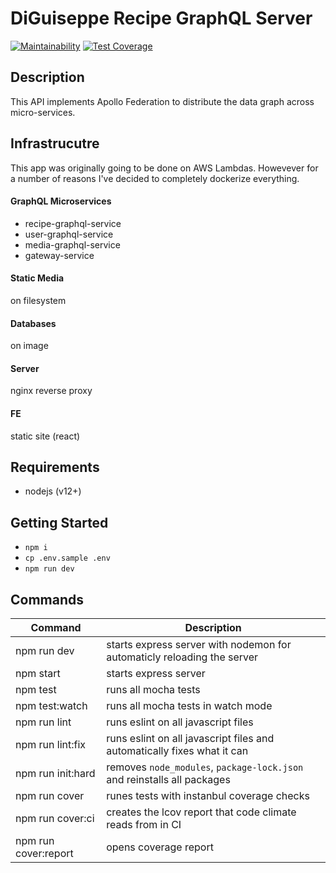 # DiGuiseppe Recipe GraphQL Server

[![Maintainability](https://api.codeclimate.com/v1/badges/8dd418aba27d3dc3d8f8/maintainability)](https://codeclimate.com/github/jcuffney/recipes-apollo-server/maintainability)
[![Test Coverage](https://api.codeclimate.com/v1/badges/8dd418aba27d3dc3d8f8/test_coverage)](https://codeclimate.com/github/jcuffney/recipes-apollo-server/test_coverage)

## Description

This API implements Apollo Federation to distribute the data graph across micro-services.

## Infrastrucutre

This app was originally going to be done on AWS Lambdas.  Howevever for a number of reasons I've decided to completely dockerize everything. 

#### GraphQL Microservices
- recipe-graphql-service
- user-graphql-service
- media-graphql-service
- gateway-service

#### Static Media
on filesystem

#### Databases
on image

#### Server
nginx reverse proxy

#### FE
static site (react)

## Requirements

- nodejs (v12+)

## Getting Started

- `npm i`
- `cp .env.sample .env`
- `npm run dev`

## Commands

| Command              | Description |
| ---------------------|-------------|
| npm run dev          | starts express server with nodemon for automaticly reloading the server |
| npm start            | starts express server |
| npm test             | runs all mocha tests |
| npm test:watch       | runs all mocha tests in watch mode |
| npm run lint         | runs eslint on all javascript files |
| npm run lint:fix     | runs eslint on all javascript files and automatically fixes what it can |
| npm run init:hard    | removes `node_modules`, `package-lock.json` and reinstalls all packages |
| npm run cover        | runes tests with instanbul coverage checks |
| npm run cover:ci     | creates the lcov report that code climate reads from in CI |
| npm run cover:report | opens coverage report |
